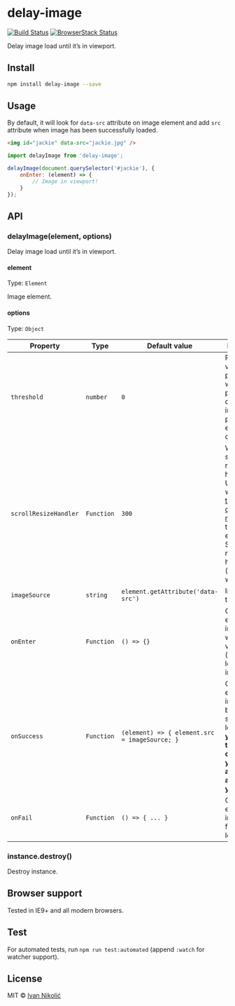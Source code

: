 # delay-image

[![Build Status][ci-img]][ci]
[![BrowserStack Status][browserstack-img]][browserstack]

Delay image load until it’s in viewport.

## Install

```sh
npm install delay-image --save
```

## Usage

By default, it will look for `data-src` attribute on image element and add `src`
attribute when image has been successfully loaded.

```html
<img id="jackie" data-src="jackie.jpg" />
```

```js
import delayImage from 'delay-image';

delayImage(document.querySelector('#jackie'), {
	onEnter: (element) => {
		// Image in viewport!
	}
});
```

## API

### delayImage(element, options)

Delay image load until it’s in viewport.

#### element

Type: `Element`

Image element.

#### options

Type: `Object`

| Property              | Type       | Default value                                 | Description                                                                                                                                                                                                                                          |
| --------------------- | ---------- | --------------------------------------------- | ---------------------------------------------------------------------------------------------------------------------------------------------------------------------------------------------------------------------------------------------------- |
| `threshold`           | `number`   | `0`                                           | Positive value in pixels which will signal plugin to check for image presence earlier in document.                                                                                                                                                   |
| `scrollResizeHandler` | `Function` | `300`                                         | Window scroll and resize event handler. Useful if you want to use [throttle or debounce methods](https://github.com/niksy/element-within-viewport#throttle-debounce-scroll-resize) on those events. Should return new handler (original or wrapped). |
| `imageSource`         | `string`   | `element.getAttribute('data-src')`            | Image URL to load.                                                                                                                                                                                                                                   |
| `onEnter`             | `Function` | `() => {}`                                    | Callback to execute if image is within viewport (useful for loader initialization).                                                                                                                                                                  |
| `onSuccess`           | `Function` | `(element) => { element.src = imageSource; }` | Callback to execute if image has been successfully loaded. **If you define this callback, you need to add `src` attribute yourself.**                                                                                                                |
| `onFail`              | `Function` | `() => { ... }`                               | Callback to execute if image has failed to load.                                                                                                                                                                                                     |

### instance.destroy()

Destroy instance.

## Browser support

Tested in IE9+ and all modern browsers.

## Test

For automated tests, run `npm run test:automated` (append `:watch` for watcher
support).

## License

MIT © [Ivan Nikolić](http://ivannikolic.com)

<!-- prettier-ignore-start -->

[ci]: https://travis-ci.com/niksy/delay-image
[ci-img]: https://travis-ci.com/niksy/delay-image.svg?branch=master
[browserstack]: https://www.browserstack.com/
[browserstack-img]: https://www.browserstack.com/automate/badge.svg?badge_key=Mko4TDFSTXgxUVpsTTF0TGozMWVzLzV5clB3ZXQxZm1yc1NYdE5KdG5BVT0tLWdJRy9DQktNSmozSjlsSXE0RjkvTGc9PQ==--589d59d7ed51a7d2bf3f198127c7ef149a2ad1a2

<!-- prettier-ignore-end -->
